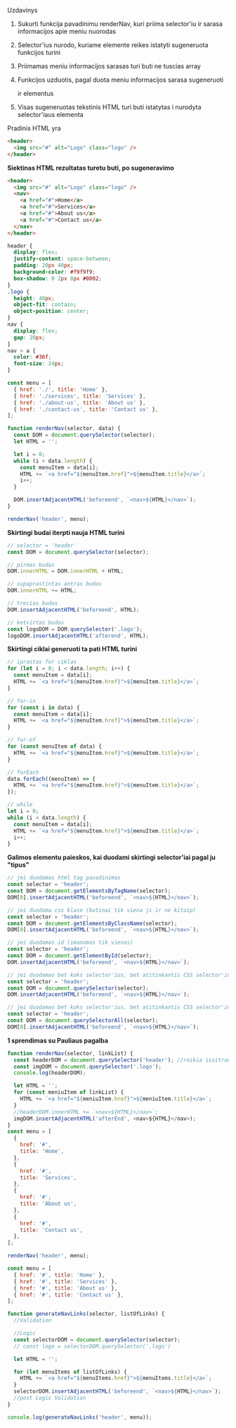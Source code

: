 Uzdavinys

1. Sukurti funkcija pavadinimu renderNav, kuri priima selector'iu ir sarasa informacijos apie meniu nuorodas

2. Selector'ius nurodo, kuriame elemente reikes istatyti sugeneruota funkcijos turini

3. Priimamas meniu informacijos sarasas turi buti ne tuscias array

4. Funkcijos uzduotis, pagal duota meniu informacijos sarasa sugeneruoti <nav> ir <a> elementus

5. Visas sugeneruotas tekstinis HTML turi buti istatytas i nurodyta selector'iaus elementa

Pradinis HTML yra

```html
<header>
  <img src="#" alt="Logo" class="logo" />
</header>
```

**Siektinas HTML rezultatas turetu buti, po sugeneravimo**

```html
<header>
  <img src="#" alt="Logo" class="logo" />
  <nav>
    <a href="#">Home</a>
    <a href="#">Services</a>
    <a href="#">About us</a>
    <a href="#">Contact us</a>
  </nav>
</header>
```

```css
header {
  display: flex;
  justify-content: space-between;
  padding: 20px 40px;
  background-color: #f9f9f9;
  box-shadow: 0 2px 8px #0002;
}
.logo {
  height: 40px;
  object-fit: contain;
  object-position: center;
}
nav {
  display: flex;
  gap: 20px;
}
nav > a {
  color: #36f;
  font-size: 24px;
}
```

```js
const menu = [
  { href: './', title: 'Home' },
  { href: './services', title: 'Services' },
  { href: './about-us', title: 'About us' },
  { href: './contact-us', title: 'Contact us' },
];

function renderNav(selector, data) {
  const DOM = document.querySelector(selector);
  let HTML = '';

  let i = 0;
  while (i < data.length) {
    const menuItem = data[i];
    HTML += `<a href="${menuItem.href}">${menuItem.title}</a>`;
    i++;
  }

  DOM.insertAdjacentHTML('beforeend', `<nav>${HTML}</nav>`);
}

renderNav('header', menu);
```

**Skirtingi budai iterpti nauja HTML turini**

```js
// selector = 'header'
const DOM = document.querySelector(selector);

// pirmas budas
DOM.innerHTML = DOM.innerHTML + HTML;

// supaprastintas antras budas
DOM.innerHTML += HTML;

// trecias budas
DOM.insertAdjacentHTML('beforeend', HTML);

// ketvirtas budas
const logoDOM = DOM.querySelector('.logo');
logoDOM.insertAdjacentHTML('afterend', HTML);
```

**Skirtingi ciklai generuoti ta pati HTML turini**

```js
// iprastas for ciklas
for (let i = 0; i < data.length; i++) {
  const menuItem = data[i];
  HTML += `<a href="${menuItem.href}">${menuItem.title}</a>`;
}

// for-in
for (const i in data) {
  const menuItem = data[i];
  HTML += `<a href="${menuItem.href}">${menuItem.title}</a>`;
}

// for-of
for (const menuItem of data) {
  HTML += `<a href="${menuItem.href}">${menuItem.title}</a>`;
}

// forEach
data.forEach((menuItem) => {
  HTML += `<a href="${menuItem.href}">${menuItem.title}</a>`;
});

// while
let i = 0;
while (i < data.length) {
  const menuItem = data[i];
  HTML += `<a href="${menuItem.href}">${menuItem.title}</a>`;
  i++;
}
```

**Galimos elementu paieskos, kai duodami skirtingi selector'iai pagal ju "tipus"**

```js
// jei duodamas html tag pavadinimas
const selector = 'header';
const DOM = document.getElementsByTagName(selector);
DOM[0].insertAdjacentHTML('beforeend', `<nav>${HTML}</nav>`);

// jei duodama css klase (butinai tik viena ji ir ne kitaip)
const selector = 'header';
const DOM = document.getElementsByClassName(selector);
DOM[0].insertAdjacentHTML('beforeend', `<nav>${HTML}</nav>`);

// jei duodamas id (imanomas tik vienas)
const selector = 'header';
const DOM = document.getElementById(selector);
DOM.insertAdjacentHTML('beforeend', `<nav>${HTML}</nav>`);

// jei duodamas bet koks selector'ius, bet atitinkantis CSS selector'iu taisykles
const selector = 'header';
const DOM = document.querySelector(selector);
DOM.insertAdjacentHTML('beforeend', `<nav>${HTML}</nav>`);

// jei duodamas bet koks selector'ius, bet atitinkantis CSS selector'iu taisykles
const selector = 'header';
const DOM = document.querySelectorAll(selector);
DOM[0].insertAdjacentHTML('beforeend', `<nav>${HTML}</nav>`);
```

**1 sprendimas su Pauliaus pagalba**

```js
function renderNav(selector, linkList) {
  const headerDOM = document.querySelector('header'); //reikia issitraukti objektus
  const imgDOM = document.querySelector('.logo');
  console.log(headerDOM);

  let HTML = '';
  for (const meniuItem of linkList) {
    HTML += `<a href="${meniuItem.href}">${meniuItem.title}</a>`;
  }
  //headerDOM.innerHTML += `<nav>${HTML}</nav>`;
  imgDOM.insertAdjacentHTML('afterEnd', <nav>${HTML}</nav>);
}
const menu = [
  {
    href: '#',
    title: 'Home',
  },
  {
    href: '#',
    title: 'Services',
  },
  {
    href: '#',
    title: 'About us',
  },
  {
    href: '#',
    title: 'Contact us',
  },
];

renderNav('header', menu);
```

```js
const menu = [
  { href: '#', title: 'Home' },
  { href: '#', title: 'Services' },
  { href: '#', title: 'About us' },
  { href: '#', title: 'Contact us' },
];

function generateNavLinks(selector, listOfLinks) {
  //Validation

  //Logic
  const selectorDOM = document.querySelector(selector);
  // const logo = selectorDOM.querySelector('.logo')

  let HTML = '';

  for (let menuItems of listOfLinks) {
    HTML += `<a href="${menuItems.href}">${menuItems.title}</a>`;
  }
  selectorDOM.insertAdjacentHTML('beforeend', `<nav>${HTML}</nav>`);
  //post Logic Validation
}

console.log(generateNavLinks('header', menu));
```
